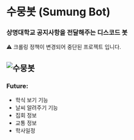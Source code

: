 # 수뭉봇 (Sumung Bot)


<h3>상명대학교 공지사항을 전달해주는 디스코드 봇</h3>

⚠️ 크롤링 정책이 변경되어 중단된 프로젝트 입니다.

![수뭉봇](https://user-images.githubusercontent.com/66160055/170988515-c6c2a51a-d5af-4846-9f7b-72399ddbb4e8.png)
---
### Future:
* 학식 보기 기능
* 날씨 알려주기 기능
* 집회 정보
* 교통 정보
* 학사일정
